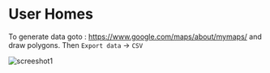 # User Homes

To generate data goto : <https://www.google.com/maps/about/mymaps/> and draw polygons. 
Then `Export data` -> `CSV`

![screeshot1][logo1]


[logo1]: https://raw.github.com/suhailvs/realestate/main/exportdata.jpeg
